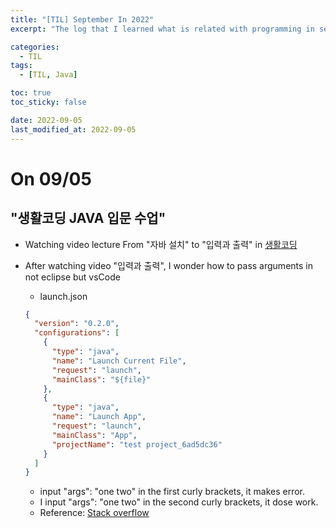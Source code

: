 ```yaml
---
title: "[TIL] September In 2022"
excerpt: "The log that I learned what is related with programming in september 2022"

categories:
  - TIL
tags:
  - [TIL, Java]

toc: true
toc_sticky: false

date: 2022-09-05
last_modified_at: 2022-09-05
---
```


# On 09/05

## "생활코딩 JAVA 입문 수업"

- Watching video lecture From "자바 설치" to "입력과 출력" in [생활코딩](https://opentutorials.org/course/3930)

- After watching video "입력과 출력", I wonder how to pass arguments in not eclipse but vsCode
  - launch.json
  ```json
  {
    "version": "0.2.0",
    "configurations": [
      {
        "type": "java",
        "name": "Launch Current File",
        "request": "launch",
        "mainClass": "${file}"
      },
      {
        "type": "java",
        "name": "Launch App",
        "request": "launch",
        "mainClass": "App",
        "projectName": "test project_6ad5dc36"
      }
    ]
  }
  ```
  - input "args": "one two" in the first curly brackets, it makes error.
  - I input "args": "one two" in the second curly brackets, it dose work.
  - Reference: [Stack overflow](https://stackoverflow.com/questions/52061958/vscode-java-launch-json-args)
